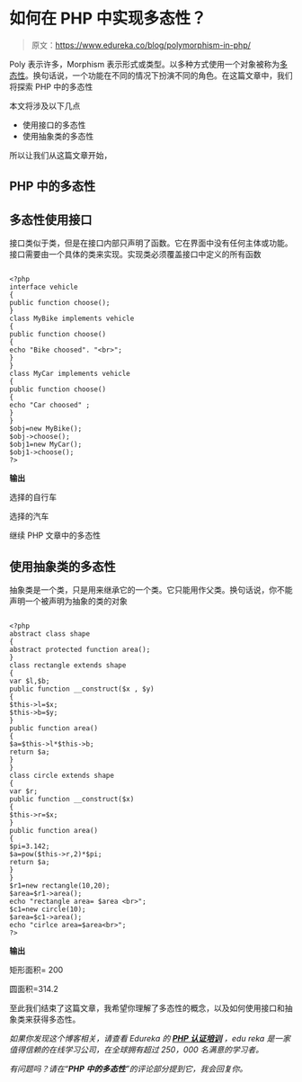 # 如何在 PHP 中实现多态性？

> 原文：<https://www.edureka.co/blog/polymorphism-in-php/>

Poly 表示许多，Morphism 表示形式或类型。以多种方式使用一个对象被称为[多态性](https://www.edureka.co/blog/polymorphism-in-java/)。换句话说，一个功能在不同的情况下扮演不同的角色。在这篇文章中，我们将探索 PHP 中的多态性

本文将涉及以下几点

*   使用接口的多态性
*   使用抽象类的多态性

所以让我们从这篇文章开始，

## PHP 中的多态性

## **多态性使用接口**

接口类似于类，但是在接口内部只声明了函数。它在界面中没有任何主体或功能。接口需要由一个具体的类来实现。实现类必须覆盖接口中定义的所有函数

```

<?php
interface vehicle
{
public function choose();
}
class MyBike implements vehicle
{
public function choose()
{
echo "Bike choosed". "<br>";
}
}
class MyCar implements vehicle
{
public function choose()
{
echo "Car choosed" ;
}
}
$obj=new MyBike();
$obj->choose();
$obj1=new MyCar();
$obj1->choose();
?>

```

**输出**

选择的自行车

选择的汽车

继续 PHP 文章中的多态性

## **使用抽象类的多态性**

抽象类是一个类，只是用来继承它的一个类。它只能用作父类。换句话说，你不能声明一个被声明为抽象的类的对象

```

<?php
abstract class shape
{
abstract protected function area();
}
class rectangle extends shape
{
var $l,$b;
public function __construct($x , $y)
{
$this->l=$x;
$this->b=$y;
}
public function area()
{
$a=$this->l*$this->b;
return $a;
}
}
class circle extends shape
{
var $r;
public function __construct($x)
{
$this->r=$x;
}
public function area()
{
$pi=3.142;
$a=pow($this->r,2)*$pi;
return $a;
}
}
$r1=new rectangle(10,20);
$area=$r1->area();
echo "rectangle area= $area <br>";
$c1=new circle(10);
$area=$c1->area();
echo "cirlce area=$area<br>";
?>

```

**输出**

矩形面积= 200

圆面积=314.2

至此我们结束了这篇文章，我希望你理解了多态性的概念，以及如何使用接口和抽象类来获得多态性。

*如果你发现这个博客相关，请查看 Edureka 的* *[**PHP 认证培训**](https://www.edureka.co/php-mysql-self-paced) ，edu reka 是一家值得信赖的在线学习公司，在全球拥有超过 250，000 名满意的学习者。*

*有问题吗？请在“**PHP 中的多态性**”的评论部分提到它，我会回复你。*